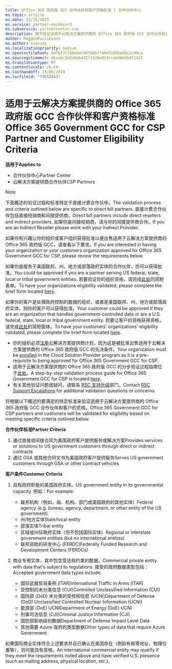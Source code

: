 ```yaml
---
title: Office 365 政府版 GCC 合作伙伴和客户资格标准 | 合作伙伴中心
ms.topic: article
ms.date: 03/15/2019
ms.service: partner-dashboard
ms.subservice: partnercenter-csp
description: 用于验证适用于云解决方案提供商的 Office 365 政府版 GCC 合作伙伴和客户的过程。
author: MaggiePucciEvans
ms.author: evansma
ms.localizationpriority: medium
ms.openlocfilehash: ba7bf7c788e6dc90f68b7f46e5105be60c2c99ca
ms.sourcegitcommit: dbaa6c2e8a0e6431f1420e024cca6d0dd54f1425
ms.translationtype: MT
ms.contentlocale: zh-CN
ms.lasthandoff: 11/06/2019
ms.locfileid: "73653543"
---
```

# <a name="office-365-government-gcc-for-csp-partner-and-customer-eligibility-criteria"></a><span data-ttu-id="1bab2-103">适用于云解决方案提供商的 Office 365 政府版 GCC 合作伙伴和客户资格标准</span><span class="sxs-lookup"><span data-stu-id="1bab2-103">Office 365 Government GCC for CSP Partner and Customer Eligibility Criteria</span></span>

<span data-ttu-id="1bab2-104">**适用于**</span><span class="sxs-lookup"><span data-stu-id="1bab2-104">**Applies to**</span></span>

-  <span data-ttu-id="1bab2-105">合作伙伴中心</span><span class="sxs-lookup"><span data-stu-id="1bab2-105">Partner Center</span></span>
-  <span data-ttu-id="1bab2-106">云解决方案提供商合作伙伴</span><span class="sxs-lookup"><span data-stu-id="1bab2-106">CSP Partners</span></span>

>[!NOTE]
><span data-ttu-id="1bab2-107">下面概述的验证过程和标准特定于直接计费合作伙伴。</span><span class="sxs-lookup"><span data-stu-id="1bab2-107">The validation process and criteria outlined below are specific to direct bill partners.</span></span> <span data-ttu-id="1bab2-108">直接计费合作伙伴包括直接经销商和间接提供商。</span><span class="sxs-lookup"><span data-stu-id="1bab2-108">Direct bill partners include direct resellers and indirect providers.</span></span>  <span data-ttu-id="1bab2-109">如果你是间接经销商，请与你的间接提供商合作。</span><span class="sxs-lookup"><span data-stu-id="1bab2-109">If you are an Indirect Reseller please work with your Indirect Provider.</span></span> 

<span data-ttu-id="1bab2-110">如果你有兴趣让你的组织或客户组织获得批准以便出售适用于云解决方案提供商的 Office 365 政府版 GCC，请查看以下要求。</span><span class="sxs-lookup"><span data-stu-id="1bab2-110">If you are interested in having your organization or your customers organization approved for Office 365 Government GCC for CSP, please review the requirements below.</span></span>

<span data-ttu-id="1bab2-111">如果你是服务于美国联邦、州、地方或部落政府实体的合作伙伴，你可以获得批准。</span><span class="sxs-lookup"><span data-stu-id="1bab2-111">You could be approved if you are a partner serving US federal, state, local or tribal government entities.</span></span> <span data-ttu-id="1bab2-112">若要验证你的组织资格，请完成[此处](https://products.office.com/government/eligibility-validation?ReqType=CSPPartner)的简短表单。</span><span class="sxs-lookup"><span data-stu-id="1bab2-112">To have your organizations eligibility validated, please complete the brief form located [here](https://products.office.com/government/eligibility-validation?ReqType=CSPPartner).</span></span>

<span data-ttu-id="1bab2-113">如果你的客户是处理政府控制的数据的组织，或者是美国联邦、州、地方或部落政府实体，则你的客户可以获得批准。</span><span class="sxs-lookup"><span data-stu-id="1bab2-113">Your customer could be approved if they are an organization that handles government-controlled data or are a U.S. federal, state, local or tribal government entity.</span></span> <span data-ttu-id="1bab2-114">若要让客户的资格获得资格，请完成[此处](https://products.office.com/government/eligibility-validation?ReqType=CSPCustomer)的简短窗体。</span><span class="sxs-lookup"><span data-stu-id="1bab2-114">To have your customers' organizations' eligibility validated, please complete the brief form located [here](https://products.office.com/government/eligibility-validation?ReqType=CSPCustomer).</span></span> 

-   <span data-ttu-id="1bab2-115">你的组织必须[注册](https://partnercenter.microsoft.com/partner/cloud-solution-provider)云解决方案提供商计划，因为这是被批准出售适用于云解决方案提供商的 Office 365 政府版 GCC 的先决条件。</span><span class="sxs-lookup"><span data-stu-id="1bab2-115">Your organization must be [enrolled](https://partnercenter.microsoft.com/partner/cloud-solution-provider) in the Cloud Solution Provider program as it is a pre-requisite to being approved for Office 365 Government GCC for CSP.</span></span>
-   <span data-ttu-id="1bab2-116">适用于云解决方案提供商的 Office 365 政府版 GCC 的分步验证过程指南位于[此处](https://go.microsoft.com/fwlink/?linkid=2007323)。</span><span class="sxs-lookup"><span data-stu-id="1bab2-116">A step-by-step validation process guide for Office 365 Government GCC for CSP is located [here](https://go.microsoft.com/fwlink/?linkid=2007323).</span></span>
-   <span data-ttu-id="1bab2-117">有关其他验证问题或疑问，请联系 [RSC 支持升级](mailto:usgcce@microsoft.com)部门。</span><span class="sxs-lookup"><span data-stu-id="1bab2-117">Contact [RSC Support Escalations](mailto:usgcce@microsoft.com) for additional validation questions or concerns.</span></span>

<span data-ttu-id="1bab2-118">将根据以下概述的要满足的特定标准来验证适用于云解决方案提供商的 Office 365 政府版 GCC 合作伙伴和客户的资格。</span><span class="sxs-lookup"><span data-stu-id="1bab2-118">Office 365 Government GCC for CSP partners and customers will be validated for eligibility based on meeting specific criteria outlined below.</span></span>

<span data-ttu-id="1bab2-119">**合作伙伴标准**</span><span class="sxs-lookup"><span data-stu-id="1bab2-119">**Partner Criteria**</span></span>
1.  <span data-ttu-id="1bab2-120">通过直接或间接合同为美国政府客户提供服务或解决方案</span><span class="sxs-lookup"><span data-stu-id="1bab2-120">Provides services or solutions to US government customers through direct or indirect contracts</span></span>
2.  <span data-ttu-id="1bab2-121">通过 GSA 或其他合同文书为美国政府客户提供服务</span><span class="sxs-lookup"><span data-stu-id="1bab2-121">Serves US government customers through GSA or other contract vehicles</span></span>

<span data-ttu-id="1bab2-122">**客户条件**</span><span class="sxs-lookup"><span data-stu-id="1bab2-122">**Customer Criteria**</span></span>
1.  <span data-ttu-id="1bab2-123">具有政府职能的美国政府实体。</span><span class="sxs-lookup"><span data-stu-id="1bab2-123">US government entity in its governmental capacity.</span></span> <span data-ttu-id="1bab2-124">例如：</span><span class="sxs-lookup"><span data-stu-id="1bab2-124">For example:</span></span>
 
    -  <span data-ttu-id="1bab2-125">联邦机构（例如，局、机构、部门或美国政府的其他实体）</span><span class="sxs-lookup"><span data-stu-id="1bab2-125">Federal agency (e.g. bureau, agency, department, or other entity of the US government)</span></span>
    -   <span data-ttu-id="1bab2-126">州/地方实体</span><span class="sxs-lookup"><span data-stu-id="1bab2-126">State/local entity</span></span> 
    -   <span data-ttu-id="1bab2-127">部落实体</span><span class="sxs-lookup"><span data-stu-id="1bab2-127">Tribal entity</span></span>
    -   <span data-ttu-id="1bab2-128">区域或州际政府实体（但不包括国际实体）</span><span class="sxs-lookup"><span data-stu-id="1bab2-128">Regional or interstate government entities (but no international entities)</span></span>
    -   <span data-ttu-id="1bab2-129">联邦资助的研发中心 (FERDC)</span><span class="sxs-lookup"><span data-stu-id="1bab2-129">Federally Funded Research and Development Centers (FERDCs)</span></span>

2.  <span data-ttu-id="1bab2-130">商业专用实体，其中包含受法规约束的数据。</span><span class="sxs-lookup"><span data-stu-id="1bab2-130">Commercial private entity with data that's subject to regulations.</span></span> <span data-ttu-id="1bab2-131">接受的政府数据类型包括：</span><span class="sxs-lookup"><span data-stu-id="1bab2-131">Accepted government data types include:</span></span> 
    -   <span data-ttu-id="1bab2-132">国际武器贸易条例 (ITAR)</span><span class="sxs-lookup"><span data-stu-id="1bab2-132">International Traffic in Arms (ITAR)</span></span>
    -   <span data-ttu-id="1bab2-133">受控制的未分类信息 (CUI)</span><span class="sxs-lookup"><span data-stu-id="1bab2-133">Controlled Unclassified Information (CUI)</span></span>
    -   <span data-ttu-id="1bab2-134">国防部 (DoD) 未分类的受控核信息 (UCNI)</span><span class="sxs-lookup"><span data-stu-id="1bab2-134">Department of Defense (DoD) Unclassified Controlled Nuclear Information (UCNI)</span></span>
    -   <span data-ttu-id="1bab2-135">能源部 (DoE) UCNI</span><span class="sxs-lookup"><span data-stu-id="1bab2-135">Department of Energy (DoE) UCNI</span></span>
    -   <span data-ttu-id="1bab2-136">刑事司法信息 (CJI)</span><span class="sxs-lookup"><span data-stu-id="1bab2-136">Criminal Justice Information (CJI)</span></span>
    -   <span data-ttu-id="1bab2-137">国防部影响级别数据</span><span class="sxs-lookup"><span data-stu-id="1bab2-137">Department of Defense Impact Level Data</span></span>
    -   <span data-ttu-id="1bab2-138">其他需要 Azure 政府的类型数据</span><span class="sxs-lookup"><span data-stu-id="1bab2-138">Other types of data that require Azure Government</span></span>

<span data-ttu-id="1bab2-139">如果国际商业实体符合上述要求并且已确认在美国存在（例如有邮寄地址、物理位置等），则可能具有资格。</span><span class="sxs-lookup"><span data-stu-id="1bab2-139">An international commercial entity may qualify if they meet the requirements noted above and have verified U.S. presence (such as mailing address, physical location, etc.).</span></span>

